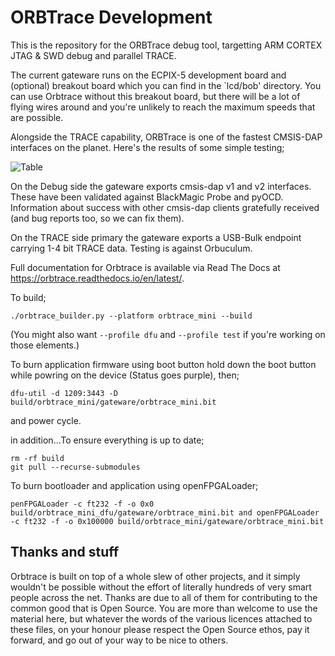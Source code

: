 ORBTrace Development
====================

This is the repository for the ORBTrace debug tool, targetting ARM CORTEX JTAG & SWD debug and  parallel TRACE.

The current gateware runs on the ECPIX-5 development board and (optional) breakout board which you can find in the `lcd/bob' directory. You can use Orbtrace without this breakout board, but there will be a lot of flying wires around and you're unlikely to reach the maximum speeds that are possible.

Alongside the TRACE capability, ORBTrace is one of the fastest CMSIS-DAP interfaces on the planet. Here's the results of some simple testing;

![Table](https://raw.githubusercontent.com/orbcode/orbtrace/main/docs/source/resources/performance.png)

On the Debug side the gateware exports cmsis-dap v1 and v2 interfaces. These have been validated against BlackMagic Probe and pyOCD. Information about success with other cmsis-dap clients gratefully received (and bug reports too, so we can fix them).

On the TRACE side primary the gateware exports a USB-Bulk endpoint carrying 1-4 bit TRACE data. Testing is against Orbuculum.

Full documentation for Orbtrace is available via Read The Docs at https://orbtrace.readthedocs.io/en/latest/.

To build;

`./orbtrace_builder.py --platform orbtrace_mini --build`

(You might also want `--profile dfu` and `--profile test` if you're working on those elements.)

To burn application firmware using boot button hold down the boot button while powring on the device (Status goes purple), then;

`dfu-util -d 1209:3443 -D build/orbtrace_mini/gateware/orbtrace_mini.bit`

and power cycle.

in addition...To ensure everything is up to date;

```
rm -rf build
git pull --recurse-submodules
```

To burn bootloader and application using openFPGALoader;

`penFPGALoader -c ft232 -f -o 0x0 build/orbtrace_mini_dfu/gateware/orbtrace_mini.bit and openFPGALoader -c ft232 -f -o 0x100000 build/orbtrace_mini/gateware/orbtrace_mini.bit`

Thanks and stuff
----------------

Orbtrace is built on top of a whole slew of other projects, and it simply wouldn't be possible without the effort of literally hundreds of very smart people across the net. Thanks are due to all of them for contributing to the common good that is Open Source. You are more than welcome to use the material here, but whatever the words of the various licences attached to these files, on your honour please respect the Open Source ethos, pay it forward, and go out of your way to be nice to others.
